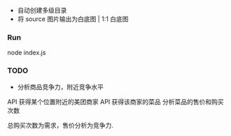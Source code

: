 - 自动创建多级目录
- 将 source 图片输出为白底图 | 1:1 白底图

### Run
node index.js

### TODO
- 分析商品竞争力，附近竞争水平

API 获得某个位置附近的美团商家
API 获得该商家的菜品
分析菜品的售价和购买次数

总购买次数为需求，售价分析为竞争力.